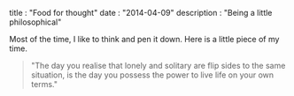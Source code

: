 
title : "Food for thought"
date : "2014-04-09"
description : "Being a little philosophical"

Most of the time, I like to think and pen it down. Here is a little piece of my time.

> "The day you realise that lonely and solitary are flip sides to the same situation, is the day you possess the power to live life on your own terms."

 
